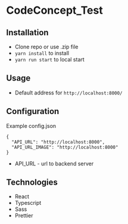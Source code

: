 # CodeConcept_Test

## Installation

- Clone repo or use .zip file
- `yarn install` to install
- `yarn run start` to local start

## Usage

- Default address for `http://localhost:8000/`

## Configuration

Example config.json

```
{
  "API_URL": "http://localhost:8000",
  "API_URL_IMAGE": "http://localhost:8000"
}

```

- API_URL - url to backend server

## Technologies

- React
- Typescript
- Sass
- Prettier
